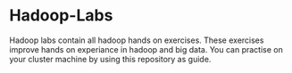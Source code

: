# Hadoop-Labs

Hadoop labs contain all hadoop hands on exercises.
These exercises improve hands on experiance in hadoop and big data.
You can practise on your cluster machine by using this repository as guide.
